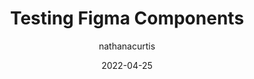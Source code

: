 ---
author: nathanacurtis
date: 2022-04-25
permalink: false
publisher: eightshapes
tags:
  - testing
  - components
  - figma
target_url: https://medium.com/eightshapes-llc/testing-figma-components-a47fc978465f
title: Testing Figma Components
---